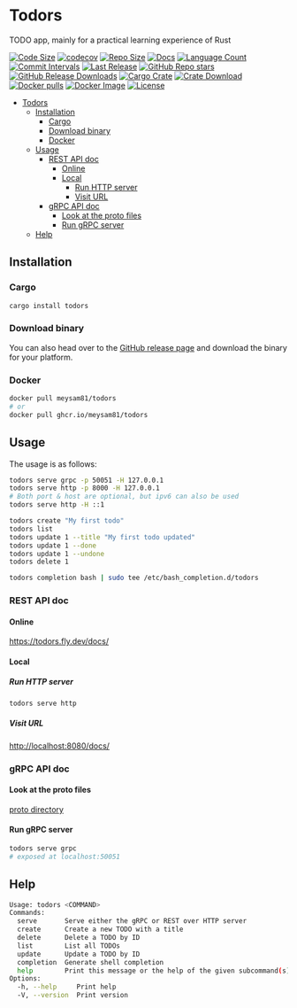 # Todors

TODO app, mainly for a practical learning experience of Rust

[![Code Size](https://img.shields.io/github/languages/code-size/meysam81/todors)](https://github.com/meysam81/todors)
[![codecov](https://codecov.io/gh/meysam81/todors/branch/main/graph/badge.svg?token=LILKTIMNSJ)](https://codecov.io/gh/meysam81/todors)
[![Repo Size](https://img.shields.io/github/repo-size/meysam81/todors)](https://github.com/meysam81/todors)
[![Docs](https://img.shields.io/badge/docs-rs/todors?logo=docs.rs&label=docs.rs)](https://crates.io/crates/todors)
[![Language Count](https://img.shields.io/github/languages/count/meysam81/todors)](https://github.com/meysam81/todors)
[![Commit Intervals](https://img.shields.io/github/commit-activity/m/meysam81/todors)](https://github.com/meysam81/todors/commits)
[![Last Release](https://img.shields.io/github/release-date/meysam81/todors?label=last%20release)](https://github.com/meysam81/todors/releases)
[![GitHub Repo stars](https://img.shields.io/github/stars/meysam81/todors?style=flat&label=GitHub%20Stars)](https://github.com/meysam81/todors/stargazers)
[![GitHub Release Downloads](https://img.shields.io/github/downloads/meysam81/todors/total?label=GitHub%20Release%20Downloads)](https://github.com/meysam81/todors/releases)
[![Cargo Crate](https://img.shields.io/crates/v/todors)](https://crates.io/crates/todors)
[![Crate Download](https://img.shields.io/crates/d/todors?label=crate%20download)](https://crates.io/crates/todors)
[![Docker pulls](https://img.shields.io/docker/pulls/meysam81/todors?label=Docker%20pulls)](https://hub.docker.com/r/meysam81/todors)
[![Docker Image](https://img.shields.io/docker/image-size/meysam81/todors?label=Docker%20image)](https://hub.docker.com/r/meysam81/todors)
[![License](https://img.shields.io/github/license/meysam81/todors)](https://github.com/meysam81/todors)

<!-- START doctoc generated TOC please keep comment here to allow auto update -->
<!-- DON'T EDIT THIS SECTION, INSTEAD RE-RUN doctoc TO UPDATE -->

- [Todors](#todors)
  - [Installation](#installation)
    - [Cargo](#cargo)
    - [Download binary](#download-binary)
    - [Docker](#docker)
  - [Usage](#usage)
    - [REST API doc](#rest-api-doc)
      - [Online](#online)
      - [Local](#local)
        - [Run HTTP server](#run-http-server)
        - [Visit URL](#visit-url)
    - [gRPC API doc](#grpc-api-doc)
      - [Look at the proto files](#look-at-the-proto-files)
      - [Run gRPC server](#run-grpc-server)
  - [Help](#help)

<!-- END doctoc generated TOC please keep comment here to allow auto update -->

## Installation

### Cargo

```bash
cargo install todors
```

### Download binary

You can also head over to the
[GitHub release page](https://github.com/meysam81/todors/releases/latest) and download the
binary for your platform.

### Docker
  
```bash
docker pull meysam81/todors
# or
docker pull ghcr.io/meysam81/todors
```

## Usage

The usage is as follows:

```bash
todors serve grpc -p 50051 -H 127.0.0.1
todors serve http -p 8000 -H 127.0.0.1
# Both port & host are optional, but ipv6 can also be used
todors serve http -H ::1

todors create "My first todo"
todors list
todors update 1 --title "My first todo updated"
todors update 1 --done
todors update 1 --undone
todors delete 1

todors completion bash | sudo tee /etc/bash_completion.d/todors
```

### REST API doc

#### Online

<https://todors.fly.dev/docs/>

#### Local

##### Run HTTP server

```bash
todors serve http
```

##### Visit URL

<http://localhost:8080/docs/>

### gRPC API doc

#### Look at the proto files

[proto directory](./proto)

#### Run gRPC server

```bash
todors serve grpc
# exposed at localhost:50051
```

## Help

```bash
Usage: todors <COMMAND>
Commands:
  serve       Serve either the gRPC or REST over HTTP server
  create      Create a new TODO with a title
  delete      Delete a TODO by ID
  list        List all TODOs
  update      Update a TODO by ID
  completion  Generate shell completion
  help        Print this message or the help of the given subcommand(s)
Options:
  -h, --help     Print help
  -V, --version  Print version
```

